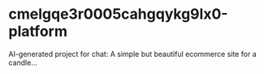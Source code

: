 # cmelgqe3r0005cahgqykg9lx0-platform
AI-generated project for chat: A simple but beautiful ecommerce site for a candle...
